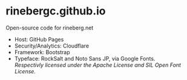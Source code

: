 # rinebergc.github.io
Open-source code for rineberg.net

- Host: GitHub Pages
- Security/Analytics: Cloudflare
- Framework: Bootstrap
- Typeface: RockSalt and Noto Sans JP, via Google Fonts.  
_Respectivly licensed under the Apache License and SIL Open Font License._
